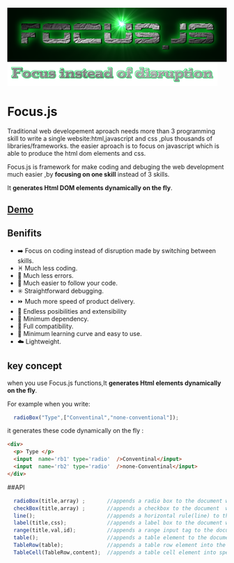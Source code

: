 ![FOCUS.JS](https://github.com/nhab/Focus/raw/master/Focus-logo.png "Focus.Js")
![]( https://github.com/nhab/Focus/blob/master/moto.png?raw=true "")

# Focus.js
Traditional web developement aproach needs more than 3 programming skill to write a single website:html,javascript
and css ,plus thousands of libraries/frameworks.
the easier aproach is to focus on javascript which is able to produce the html dom elements and css.

Focus.js is framework for make coding and debuging the web development much easier ,by **focusing on one skill** instead of 3 skills.

It **generates Html DOM elements dynamically on the fly**.
## [**Demo**](https://dl.dropboxusercontent.com/u/68089598/projs/Focus/demo.html "Demo")

## Benifits
  - :arrow_right: Focus on coding instead of disruption made by switching between skills.
  - :pisces: Much less coding.
  - :no_mobile_phones: Much less errors.
  - :repeat: Much easier to follow your code.
  - :eight_spoked_asterisk: Straightforward debugging.
  - :fast_forward: Much more speed of product delivery.
  - :diamond_shape_with_a_dot_inside: Endless posibilities and extensibility
  - :do_not_litter: Minimum dependency.
  - :closed_lock_with_key: Full compatibility.
  - :eyes: Minimum learning curve and easy to use.
  - :cloud: Lightweight.
  
## key concept
when you use Focus.js functions,It **generates Html elements dynamically on the fly**.

For example when you write:
```javascript
  radioBox("Type",["Conventinal","none-conventional"]);
```

it generates these code dynamically on the fly :
```html
<div>
  <p> Type </p>
  <input  name='rb1' type='radio'  />Conventinal</input>
  <input  name='rb2' type='radio'  />none-Conventinal</input>
</div>
```

##API
```javascript
  radioBox(title,array) ;       //appends a radio box to the document with the specifed title and elements
  checkBox(title,array) ;       //appends a checkbox to the document  with the specifed title and elements
  line();                       //appends a horizontal rule(line) to the document 
  label(title,css);             //appends a label box to the document with specified title and style sheet
  range(title,val,id);          //appends a range input tag to the document with specified arguments
  table();                      //appends a table element to the document and returns it.
  TableRow(table);              //appends a table row element into the specified table.
  TableCell(TableRow,content);  //appends a table cell element into specified table row element.
```
